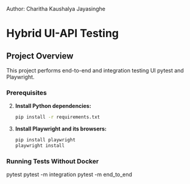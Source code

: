 Author: Charitha Kaushalya Jayasinghe

# Hybrid UI-API Testing


## Project Overview

This project performs end-to-end and integration testing UI pytest and Playwright.


### Prerequisites
2. **Install Python dependencies:**

    ```sh
    pip install -r requirements.txt
    ```

3. **Install Playwright and its browsers:**

    ```sh
    pip install playwright
    playwright install
    ```

### Running Tests Without Docker
pytest
pytest -m integration
pytest -m end_to_end
